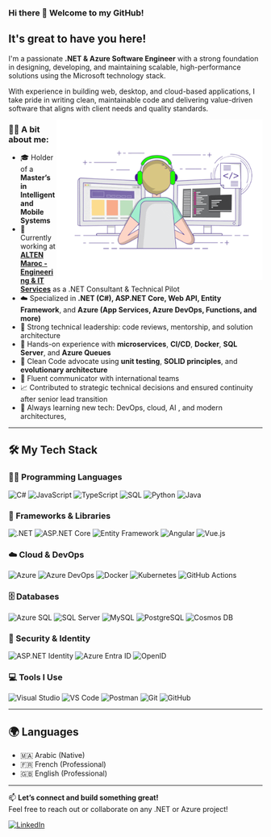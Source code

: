 ### Hi there 👋 Welcome to my GitHub!

## It's great to have you here!

I'm a passionate **.NET & Azure Software Engineer** with a strong foundation in designing, developing, and maintaining scalable, high-performance solutions using the Microsoft technology stack.

With experience in building web, desktop, and cloud-based applications, I take pride in writing clean, maintainable code and delivering value-driven software that aligns with client needs and quality standards.

<img align="right" alt="Coding GIF" src="https://github.com/AswinBarath/AswinBarath/blob/master/coding.gif?raw=true" width="408" height="318" />

### 👨‍💻 A bit about me:
- 🎓 Holder of a **Master’s in Intelligent and Mobile Systems**
- 💼 Currently working at **[ALTEN Maroc - Engineering & IT Services](https://www.alten.ma/)** as a .NET Consultant & Technical Pilot
- ☁️ Specialized in **.NET (C#), ASP.NET Core, Web API, Entity Framework**, and **Azure (App Services, Azure DevOps, Functions, and more)**
- 🧠 Strong technical leadership: code reviews, mentorship, and solution architecture
- 🔄 Hands-on experience with **microservices**, **CI/CD**, **Docker**, **SQL Server**, and **Azure Queues**
- 🧹 Clean Code advocate using **unit testing**, **SOLID principles**, and **evolutionary architecture**
- 🤝 Fluent communicator with international teams 
- 📈 Contributed to strategic technical decisions and ensured continuity after senior lead transition
- 🧠 Always learning new tech: DevOps, cloud, AI , and modern architectures,

---

## 🛠️ My Tech Stack

### 👨‍💻 Programming Languages
<p>
    <img alt="C#" src="https://img.shields.io/badge/c%23-%23239120.svg?style=for-the-badge&logo=c-sharp&logoColor=white"/>
    <img alt="JavaScript" src="https://img.shields.io/badge/javascript-%23323330.svg?style=for-the-badge&logo=javascript&logoColor=%23F7DF1E"/>
    <img alt="TypeScript" src="https://img.shields.io/badge/typescript-%23007ACC.svg?style=for-the-badge&logo=typescript&logoColor=white"/>
    <img alt="SQL" src="https://img.shields.io/badge/sql-%2300f.svg?style=for-the-badge&logo=mysql&logoColor=white"/>
    <img alt="Python" src="https://img.shields.io/badge/Python-3776AB?style=for-the-badge&logo=python&logoColor=white"/>
    <img alt="Java" src="https://img.shields.io/badge/Java-ED8B00.svg?style=for-the-badge&logo=java&logoColor=white"/>
</p>

### 🧰 Frameworks & Libraries
<p>
    <img alt=".NET" src="https://img.shields.io/badge/.NET-512BD4.svg?style=for-the-badge&logo=dotnet&logoColor=white"/>
    <img alt="ASP.NET Core" src="https://img.shields.io/badge/asp.net%20core-%23512BD4.svg?style=for-the-badge&logo=dotnet&logoColor=white"/>
    <img alt="Entity Framework" src="https://img.shields.io/badge/EntityFramework-6DB33F.svg?style=for-the-badge&logo=dotnet&logoColor=white"/>
    <img alt="Angular" src="https://img.shields.io/badge/angular-%23DD0031.svg?style=for-the-badge&logo=angular&logoColor=white"/>
    <img alt="Vue.js" src="https://img.shields.io/badge/vuejs-35495E.svg?style=for-the-badge&logo=vue.js&logoColor=4FC08D"/>
</p>

### ☁️ Cloud & DevOps
<p>
    <img alt="Azure" src="https://img.shields.io/badge/Microsoft%20Azure-0089D6.svg?style=for-the-badge&logo=microsoft-azure&logoColor=white"/>
    <img alt="Azure DevOps" src="https://img.shields.io/badge/Azure_DevOps-0078D7?style=for-the-badge&logo=azuredevops&logoColor=white"/>
    <img alt="Docker" src="https://img.shields.io/badge/docker-%230db7ed.svg?style=for-the-badge&logo=docker&logoColor=white"/>
    <img alt="Kubernetes" src="https://img.shields.io/badge/Kubernetes-326CE5.svg?style=for-the-badge&logo=kubernetes&logoColor=white"/>
    <img alt="GitHub Actions" src="https://img.shields.io/badge/github%20actions-2088FF?style=for-the-badge&logo=github-actions&logoColor=white"/>
</p>

### 🗄️ Databases
<p>
    <img alt="Azure SQL" src="https://img.shields.io/badge/Azure%20SQL-0078D4.svg?style=for-the-badge&logo=microsoftsqlserver&logoColor=white"/>
    <img alt="SQL Server" src="https://img.shields.io/badge/SQL%20Server-CC2927?style=for-the-badge&logo=microsoftsqlserver&logoColor=white"/>
    <img alt="MySQL" src="https://img.shields.io/badge/MySQL-005C84?style=for-the-badge&logo=mysql&logoColor=white"/>
    <img alt="PostgreSQL" src="https://img.shields.io/badge/PostgreSQL-4169E1?style=for-the-badge&logo=postgresql&logoColor=white"/>
    <img alt="Cosmos DB" src="https://img.shields.io/badge/Azure%20Cosmos%20DB-0062AD?style=for-the-badge&logo=azurecosmosdb&logoColor=white"/>
</p>

### 🔐 Security & Identity
<p>
    <img alt="ASP.NET Identity" src="https://img.shields.io/badge/ASP.NET%20Identity-512BD4?style=for-the-badge&logo=dotnet&logoColor=white"/>
    <img alt="Azure Entra ID" src="https://img.shields.io/badge/Azure%20Entra%20ID-0078D4?style=for-the-badge&logo=microsoftazure&logoColor=white"/>
    <img alt="OpenID" src="https://img.shields.io/badge/OpenID-orange?style=for-the-badge&logo=openid&logoColor=white"/>
</p>

### 💻 Tools I Use
<p>
    <img alt="Visual Studio" src="https://img.shields.io/badge/Visual%20Studio-5C2D91.svg?style=for-the-badge&logo=visual-studio&logoColor=white"/>
    <img alt="VS Code" src="https://img.shields.io/badge/VS%20Code-007ACC.svg?style=for-the-badge&logo=visual-studio-code&logoColor=white"/>
    <img alt="Postman" src="https://img.shields.io/badge/Postman-FF6C37?style=for-the-badge&logo=postman&logoColor=white"/>
    <img alt="Git" src="https://img.shields.io/badge/git-%23F05033.svg?style=for-the-badge&logo=git&logoColor=white"/>
    <img alt="GitHub" src="https://img.shields.io/badge/github-%23121011.svg?style=for-the-badge&logo=github&logoColor=white"/>
</p>

---

## 🌍 Languages
- 🇲🇦 Arabic (Native)
- 🇫🇷 French (Professional)
- 🇬🇧 English (Professional)

---

📫 **Let’s connect and build something great!**  
Feel free to reach out or collaborate on any .NET or Azure project!

[![LinkedIn](https://img.shields.io/badge/LinkedIn-blue?style=flat-square&logo=linkedin&logoColor=white)](https://www.linkedin.com/in/mohamed-dhamen-3b8b64220)
